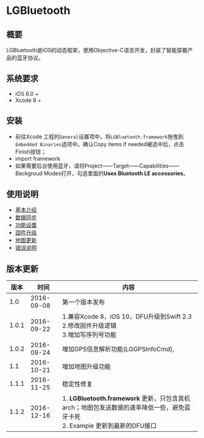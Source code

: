 # LGBluetooth


## 概要
LGBluetooth是iOS的动态框架，使用Objective-C语言开发，封装了智能穿戴产品的蓝牙协议。
## 系统要求
- iOS 8.0 + 
- Xcode 8 +

## 安装
- 前往Xcode 工程的`General`设置项中，将`LGBluetooth.framework`拖曳到`Embedded Binaries`选项中。确认Copy items if needed被选中后，点击Finish按钮；
- import framework
- 如果需要后台使用蓝牙，请将Project——Target——Capabilities——Backgroud Modes打开，勾选里面的**Uses Bluetooth LE accessories**。

## 使用说明

* [基本介绍](docs/basic.md)
* [数据同步](docs/data.md)
* [功能设置](docs/settings.md)
* [固件升级](docs/upgrade.md)
* [地图更新](docs/mapUpdate.md)
* [错误说明](docs/error.md)

## 版本更新
| 版本    | 时间  | 内容 |
| --- | --- | --- |
| 1.0   | 2016-09-08 | 第一个版本发布 |
| 1.0.1 | 2016-09-22 | 1.兼容Xcode 8，iOS 10，DFU升级到Swift 2.3 <br> 2.修改固件升级逻辑 <br> 3.增加写序列号功能 |
| 1.0.2 | 2016-09-24 | 增加GPS信息解析功能(LGGPSInfoCmd),|
| 1.1   | 2016-10-21 | 增加地图升级功能 |
| 1.1.1   | 2016-11-25 | 稳定性修复  |
| 1.1.2   | 2016-12-16 | 1. **LGBluetooth.framework** 更新，只包含真机arch；地图包发送数据的速率降低一些，避免蓝牙卡死 <br> 2. Example 更新到最新的DFU接口  |


